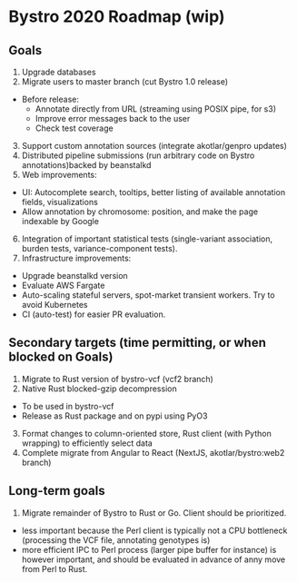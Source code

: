 # Bystro 2020 Roadmap (wip)

## Goals
1. Upgrade databases
2. Migrate users to master branch (cut Bystro 1.0 release)
  * Before release:
    * Annotate directly from URL (streaming using POSIX pipe, for s3)
    * Improve error messages back to the user
    * Check test coverage
3. Support custom annotation sources (integrate akotlar/genpro updates)
4. Distributed pipeline submissions (run arbitrary code on Bystro annotations)backed by beanstalkd
5. Web improvements:
  * UI: Autocomplete search, tooltips, better listing of available annotation fields, visualizations
  * Allow annotation by chromosome: position, and make the page indexable by Google
6. Integration of important statistical tests (single-variant association, burden tests, variance-component tests).
7. Infrastructure improvements:
  * Upgrade beanstalkd version
  * Evaluate AWS Fargate
  * Auto-scaling stateful servers, spot-market transient workers. Try to avoid Kubernetes
  * CI (auto-test) for easier PR evaluation.

## Secondary targets (time permitting, or when blocked on Goals)
1. Migrate to Rust version of bystro-vcf (vcf2 branch)
2. Native Rust blocked-gzip decompression
  * To be used in bystro-vcf
  * Release as Rust package and on pypi using PyO3
3. Format changes to column-oriented store, Rust client (with Python wrapping) to efficiently select data 
4. Complete migrate from Angular to React (NextJS, akotlar/bystro:web2 branch)

## Long-term goals
1. Migrate remainder of Bystro to Rust or Go. Client should be prioritized.
  * less important because the Perl client is typically not a CPU bottleneck (processing the VCF file, annotating genotypes is)
  * more efficient IPC to Perl process (larger pipe buffer for instance) is however important, and should be evaluated in advance of anny move from Perl to Rust.
  


